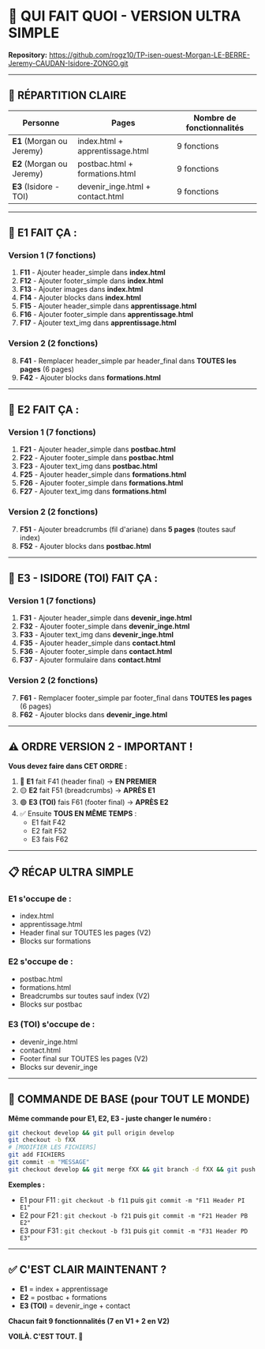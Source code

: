 # 👥 QUI FAIT QUOI - VERSION ULTRA SIMPLE

**Repository:** https://github.com/rogz10/TP-isen-ouest-Morgan-LE-BERRE-Jeremy-CAUDAN-Isidore-ZONGO.git

---

## 🎯 RÉPARTITION CLAIRE

| Personne | Pages | Nombre de fonctionnalités |
|----------|-------|---------------------------|
| **E1** (Morgan ou Jeremy) | index.html + apprentissage.html | 9 fonctions |
| **E2** (Morgan ou Jeremy) | postbac.html + formations.html | 9 fonctions |
| **E3** (Isidore - TOI) | devenir_inge.html + contact.html | 9 fonctions |

---

## 👤 E1 FAIT ÇA :

### Version 1 (7 fonctions)
1. **F11** - Ajouter header_simple dans **index.html**
2. **F12** - Ajouter footer_simple dans **index.html**
3. **F13** - Ajouter images dans **index.html**
4. **F14** - Ajouter blocks dans **index.html**
5. **F15** - Ajouter header_simple dans **apprentissage.html**
6. **F16** - Ajouter footer_simple dans **apprentissage.html**
7. **F17** - Ajouter text_img dans **apprentissage.html**

### Version 2 (2 fonctions)
8. **F41** - Remplacer header_simple par header_final dans **TOUTES les pages** (6 pages)
9. **F42** - Ajouter blocks dans **formations.html**

---

## 👤 E2 FAIT ÇA :

### Version 1 (7 fonctions)
1. **F21** - Ajouter header_simple dans **postbac.html**
2. **F22** - Ajouter footer_simple dans **postbac.html**
3. **F23** - Ajouter text_img dans **postbac.html**
4. **F25** - Ajouter header_simple dans **formations.html**
5. **F26** - Ajouter footer_simple dans **formations.html**
6. **F27** - Ajouter text_img dans **formations.html**

### Version 2 (2 fonctions)
7. **F51** - Ajouter breadcrumbs (fil d'ariane) dans **5 pages** (toutes sauf index)
8. **F52** - Ajouter blocks dans **postbac.html**

---

## 👤 E3 - ISIDORE (TOI) FAIT ÇA :

### Version 1 (7 fonctions)
1. **F31** - Ajouter header_simple dans **devenir_inge.html**
2. **F32** - Ajouter footer_simple dans **devenir_inge.html**
3. **F33** - Ajouter text_img dans **devenir_inge.html**
4. **F35** - Ajouter header_simple dans **contact.html**
5. **F36** - Ajouter footer_simple dans **contact.html**
6. **F37** - Ajouter formulaire dans **contact.html**

### Version 2 (2 fonctions)
7. **F61** - Remplacer footer_simple par footer_final dans **TOUTES les pages** (6 pages)
8. **F62** - Ajouter blocks dans **devenir_inge.html**

---

## ⚠️ ORDRE VERSION 2 - IMPORTANT !

**Vous devez faire dans CET ORDRE :**

1. 🔴 **E1** fait F41 (header final) → **EN PREMIER**
2. 🟡 **E2** fait F51 (breadcrumbs) → **APRÈS E1**
3. 🟢 **E3 (TOI)** fais F61 (footer final) → **APRÈS E2**
4. ✅ Ensuite **TOUS EN MÊME TEMPS** :
   - E1 fait F42
   - E2 fait F52
   - E3 fais F62

---

## 📋 RÉCAP ULTRA SIMPLE

### **E1 s'occupe de :**
- index.html
- apprentissage.html
- Header final sur TOUTES les pages (V2)
- Blocks sur formations

### **E2 s'occupe de :**
- postbac.html
- formations.html
- Breadcrumbs sur toutes sauf index (V2)
- Blocks sur postbac

### **E3 (TOI) s'occupe de :**
- devenir_inge.html
- contact.html
- Footer final sur TOUTES les pages (V2)
- Blocks sur devenir_inge

---

## 🔄 COMMANDE DE BASE (pour TOUT LE MONDE)

**Même commande pour E1, E2, E3 - juste changer le numéro :**

```bash
git checkout develop && git pull origin develop
git checkout -b fXX
# [MODIFIER LES FICHIERS]
git add FICHIERS
git commit -m "MESSAGE"
git checkout develop && git merge fXX && git branch -d fXX && git push origin develop
```

**Exemples :**
- E1 pour F11 : `git checkout -b f11` puis `git commit -m "F11 Header PI E1"`
- E2 pour F21 : `git checkout -b f21` puis `git commit -m "F21 Header PB E2"`
- E3 pour F31 : `git checkout -b f31` puis `git commit -m "F31 Header PD E3"`

---

## ✅ C'EST CLAIR MAINTENANT ?

- **E1** = index + apprentissage
- **E2** = postbac + formations
- **E3 (TOI)** = devenir_inge + contact

**Chacun fait 9 fonctionnalités (7 en V1 + 2 en V2)**

**VOILÀ. C'EST TOUT. 🎯**

